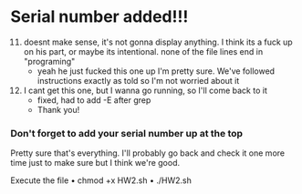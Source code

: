 # Serial number added!!!
11. doesnt make sense, it's not gonna display anything. I think its a fuck up on his part, or maybe its intentional. none of the file lines end in "programing" 
     - yeah he just fucked this one up I'm pretty sure. We've followed instructions exactly as told so I'm not worried about it
14. I cant get this one, but I wanna go running, so I'll come back to it
     - fixed, had to add -E after grep
     - Thank you!

### Don't forget to add your serial number up at the top
Pretty sure that's everything. I'll probably go back and check it one more time just to make sure but I think we're good.

Execute the file
• chmod +x HW2.sh
• ./HW2.sh
